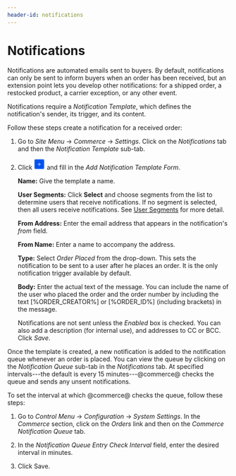 ```yaml
---
header-id: notifications
---
```


# Notifications

Notifications are automated emails sent to buyers. By default, notifications can
only be sent to inform buyers when an order has been received, but an extension
point lets you develop other notifications: for a shipped order, a restocked
product, a carrier exception, or any other event.

Notifications require a *Notification Template*, which defines the
notification's sender, its trigger, and its content.

Follow these steps create a notification for a received order:

1.  Go to *Site Menu* &rarr; *Commerce* &rarr; *Settings*. Click on the
    *Notifications* tab and then the *Notification Template* sub-tab.

2.  Click ![Add](../../images/icon-add.png) and fill in the *Add
    Notification Template Form*.

    **Name:** Give the template a name.

    **User Segments:** Click **Select** and choose segments from the list to
    determine users that receive notifications. If no segment is selected, then
    all users receive notifications. See 
    [User Segments](/web/commerce/documentation/-/knowledge_base/1-0/user-segmentation)
    for more detail.

    **From Address:** Enter the email address that appears in the notification's
    *from* field.

    **From Name:** Enter a name to accompany the address.

    **Type:** Select *Order Placed* from the drop-down. This sets the
    notification to be sent to a user after he places an order. It is the only
    notification trigger available by default.

    **Body:** Enter the actual text of the message. You can include the name of
    the user who placed the order and the order number by including the text
    [%ORDER_CREATOR%] or [%ORDER_ID%] (including brackets) in the message.

    Notifications are not sent unless the *Enabled* box is checked. You can also
    add a description (for internal use), and addresses to CC or BCC. Click
    *Save*.

Once the template is created, a new notification is added to the notification
queue whenever an order is placed. You can view the queue by clicking on the
*Notification Queue* sub-tab in the *Notifications* tab. At specified
intervals---the default is every 15 minutes---@commerce@ checks the queue and
sends any unsent notifications.

To set the interval at which @commerce@ checks the queue, follow these steps:

1.  Go to *Control Menu* &rarr; *Configuration* &rarr; *System Settings*. In the
    *Commerce* section, click on the *Orders* link and then on the *Commerce
    Notification Queue* tab.

2.  In the *Notification Queue Entry Check Interval* field, enter the desired
    interval in minutes.

3.  Click Save.
